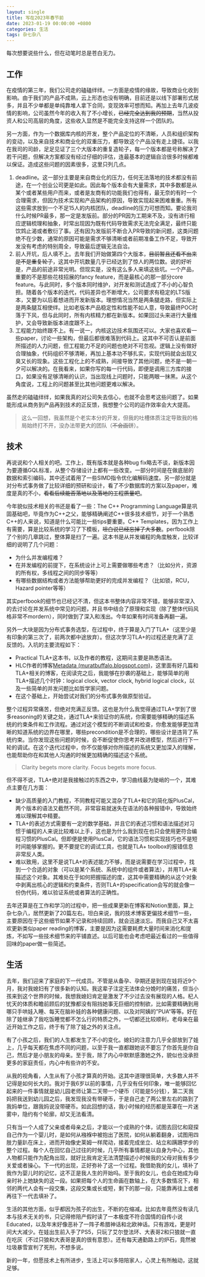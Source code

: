 ```yaml
---
layout: single
title: 写在2023年春节前
date: 2023-01-19 00:00:00 +0800
categories: 生活
tags: 杂七杂八
---
```


每次想要说些什么，但在动笔时总是苍白无力。

## 工作

在疫情的第三年，我们公司走的磕磕绊绊。一方面是疫情的缘故，导致商业化收到影响。由于我们的产品不成熟，云上形态也没有明确，目前还是以线下部署形式居多，并且不少单都是单纯靠堆人拿下合同，变现效率可想而知。再加上去年几波疫情的影响，公司虽然今年的收入有了不小增长，~~已经完全达到我的预期~~，当然从投资人和公司高层的角度，这些收入显然是不能完全支持这样一个团队的。

另一方面，作为一个数据库内核的开发，整个产品定位的不清晰，人员和组织架构的变动，以及来自技术和商业化的双重压力，都导致这个产品没有走上捷径。以我在我司的司龄，足足见证了三个大版本的重复造轮子，每一个版本都是号称解决了若干问题，但解决方案都没有经过仔细的评估，连最基本的逻辑自洽很多时候都难以保证。造成这些问题的因素很多，这里只列几点。

1. deadline。这一部分主要是来自商业化的压力，任何无法落地的技术都没有前途，在一个创业公司更是如此。因此每个版本会有大量需求，其中多数都是从某个或者某些用户而来，或者是友商有的功能我们也得有，最无奈的有时一个合理需求，但因为技术实现和产品架构的原因，导致实现起来困难重重。所有这些需求放到一个不足15人的内核团队，deadline的压力可想而知。要论我司什么时候PR最多，那一定是发版前。部分的PR因为工期来不及，没有进行相应逻辑梳理和抽象，时常出现因为既有代码导致需求无法完全满足，最终只能饮鸩止渴或者敷衍了事。还有因为发版前不断合入PR导致的新问题，这类问题绝不在少数，通常的原因可能是需求不够清晰或者前期准备工作不足，导致开发没有考虑的特别周全，导致最后逻辑无法自洽。
2. 前人开坑，后人填不上。去年我们开始做第四个大版本，~~目前暂且还看不出来是不是重复轮子~~，这其中开坑数量几乎已经达到了惊人的两位数。说的好听是，产品的前途非常光明。但现实是，没有这么多人来填这些坑。一个产品，重要的不是那些花枝招展的fancy feature，而是最核心的那一部分core feature。与此同时，多个版本同时维护，对开发和测试造成了不小的心智负担。随着各个版本的迭代，代码差异也不断增大，公司要求有稳定的LTS版本，又要为以后着想进而开发新版本。理想情况当然是两条腿走路，但实际上是两条腿互相使绊。比如老版本产品稳定性和性能不如人意，导致最终POC时落于下风，但与此同时，所有内核精力都在新版本。如果回过头来进行大量维护，又会导致新版本进度跟不上。
3. 工程能力始终跟不上。有一说一，内核这边技术氛围还可以。大家也喜欢看一些paper，讨论一些架构，但最后都很难落到代码上。这其中不可否认是前面所描述的人力问题，但工程能力不足的问题也绝对不可忽视。逻辑上没有做好合理抽象，代码组织不够清晰，再加上基本功不够扎实，实现代码就会出现又臭又长的现象。这些工程化上的不成熟，间接导致了其他问题，绝不是一朝一夕可以解决的。在我看来，如果你写的每一行代码，即便是调用三方库的接口，如果没有足够清晰的认识，当出现线上问题时，只能两眼一抹黑。从这个角度说，工程上的问题甚至比其他问题更难以解决。

虽然走的磕磕绊绊，如果我真的对公司失去信心，也就不会思考这些问题了。如果能形成从商务到产品再到技术的正反馈，我想整个公司的运作效率会大大提高。

> 这么一回想，我虽然是个老实本分的开发，但我的吐槽体质注定导致我的格局始终打不开，没办法带更大的团队（~~不会画饼~~）。
>

## 技术

再说说和个人相关的吧。工作上，既有版本就是各种bug fix略去不谈，新版本因为要遵循GQL标准，从整个存储设计上都有一些改变。一部分时间是在做底层的数据和索引编码，其中还试着用了一些SIMD指令优化编解码速度。另一部分就是对分布式事务做了比较详细的预研和设计，看了不少数据库的方案以及paper，难度是真的不小，~~看看后续能否落地以及落地的工程质量吧~~。

今年貌似技术相关的书还是看了一些：The C++ Programming Language算是巩固基础吧，毕竟作为C++之父，能够精确阐述C++很多技术细节，对于一个熟悉C++的人来说，知道是什么可能比一些tips要重要。C++ Templates，因为工作上有需要，算是比较系统的学习了下模板，~~坦白说已经忘掉了大多数~~。perfbook除了个别的几章跳过，整体算是扫了一遍。这本书是从并发编程的角度触发，比较详细的说明了几个问题：

- 为什么并发编程难？
- 在并发编程的前提下，在系统设计上可上需要做哪些考虑？（比如分片，资源的所有权，多线程之间的同步等等）
- 有哪些数据结构或者方法能够帮助更好的完成并发编程？（比如锁，RCU，Hazard pointer等等）

其实perfbook的细节也已经记不清，但这本书整体内容非常不错，能够非常深入的去讨论在并发系统中常见的问题，并且书中结合了原理和实现（除了整体代码风格非常不mordern），同时做到了深入和浅出。今年如果有时间准备再翻一遍。

另外一大块是因为分布式事务选型，在过程中，终于算是入门了TLA+（这至少是有印象的第三次了，前两次都中途放弃）。但这次学习TLA+的过程还是充满了正反馈的。入坑的主要流程如下：

- Practical TLA+这本书，以及作者的教程，这期间主要是熟悉语法。
- HLC作者的博客[Metadata (muratbuffalo.blogspot.com)](http://muratbuffalo.blogspot.com/)，这里面有好几篇和TLA+相关的博客，在阅读完之后，我能够在抄袭的基础上，能够简单的用TLA+描述几个时钟：logical clock, vector clock, hybrid logical clock，以及一些简单的并发问题比如哲学家问题。
- 在这个基础上，开始尝试对我们的分布式事务做原型验证。

整个过程异常痛苦，但绝对充满正反馈。这也是为什么我觉得通过TLA+学到了很多reasoning的关键之处，通过TLA+来验证你的系统，你需要能够精确的描述系统的约束条件和工作流程。通过对这个模型的不断调试和检查，你愈发能够更加清晰的知道系统的边界在哪里，哪些precondition是不合理的，哪些设计是违背了系统约束。当你发现这些问题的时候，会不断促使你思考并改进模型，然后进行下一轮的调试。在这个迭代过程中，你不仅能够对你所描述的系统又更加深入的理解，也能帮助你在和其他人沟通的时候更加精确的描述这个系统。

> Clarity begets more clarity. Focus begets more focus.
>

但不得不说，TLA+绝对是我接触过的东西之中，学习曲线最为陡峭的一个，其难点主要在几方面：

- 缺少高质量的入门教程，不同教程可能又混杂了TLA+和它的简化版PlusCal，两个版本的语法又截然不同，非常容易就迷失在语法的各种报错中，导致始终难以理解其中精要。
- TLA+的表述方式需要有一定的数学基础，并且它的表述习惯和语法描述对习惯于编程的人来说比较难以上手，这也是为什么我到现在也只会使用更符合编程习惯的PlusCal。但即便是使用PlusCal，它的语法习惯和实现技巧也不是短时间能够掌握的。更不要提它的调试工具，也就是TLA+ toolbox的报错信息非常反人类。
- 难以致用，这里不是说TLA+的表述能力不够，而是说需要在学习过程中，找到一个合适的对象（可以是某个系统、系统中的组件或者算法），并用TLA+来描述这个对象。其难处在于如何把握描述的度，这其中需要精确的从这个对象中剥离出核心的逻辑和约束条件，否则TLA+的specification会写的就会像一份伪代码，难以验证系统或者算法的正确性。

去年还算是在工作和学习的过程中，把一些成果更新在博客和Notion里面，算上杂七杂八，居然更新了20篇左右。坦白来说，我的技术博客更偏技术细节一些，主要原因在于这些细节如果不记录和持续回顾，就会迅速淡忘。而我自己又不太喜欢更新类似paper reading的博客，主要是因为这需要耗费大量时间来消化和提炼，不如写一些技术细节来的平铺直述。以后可能也会考虑吧最近看过的一些值得回味的paper做一些简述。

## 生活

去年，我们迎来了家庭的下一代成员。不管是从备孕、孕期还是到现在娃将近9个月，我对我媳妇有了很多新的认知。我这辈子注定无法体会分娩时的痛苦，但当小孩来到这个世界的时候，我想我媳妇肯定是激发了不少过去没有展现的人格。杞人忧天的体质和瞻前顾后的犹豫都没有阻挡她事无巨细的控制欲，比如需要精确到用哪只手哄娃入睡、每天在脑补娃的各种健康问题、以及对阿姨的”PUA“等等。好在除了娃继承了我吃饭睡觉都不怎么行的特质之外，一切都还比较顺利，老母亲在最近开始工作之后，终于有了除了娃之外的关注点。

有了小孩之后，我们的人生都发生了不小的变化。媳妇的注意力几乎全部放到了娃上，几乎每天都在焦虑不同的问题，以至于我一直都跟她说不要忘了你首先是你自己，然后才是小朋友的母亲。至于我，除了内心中默默感激她之外，貌似也没承担更多的家庭责任，内心中有些许的不安。

从我的视角看，人生从有了小孩才算真的开始。这其中道理很简单，大多数人并不记得是如何长大的。我对于我6岁以前的事情，几乎没有任何印象，唯一能够回忆起来的一件事情就是幼儿园老师让第二天带一个硬币（可能是5分钱），第二天我妈把我送到幼儿园之后，我发现我没有带硬币，于是自己走了两公里左右的路到了我妈单位，跟我妈说没带硬币。如此回想的话，我小时候的经历都是笼罩在一片迷雾中，隐约有个轮廓，却又无法看清。

只有当一个人成了父亲或者母亲之后，才能以一个成熟的个体，试图去回忆和窥探自己作为一个婴儿时，是如何从襁褓中被抱出了医院，如何从躺着翻身，试图用四肢力量趴在床上，进而开始像史莱姆一样爬动，接着完成坐立、站立和蹒跚学步的整个过程。每个人在回忆自己过往的时候，几乎所有事情都是以自身为中心，其他人物都只能作为配角出现，就好比我肯定无法清楚描述小时候我的父母对我有多少关爱或者操心。下一代的出现，正好弥补了这一个过程。我借助我的女儿，填补了我作为婴儿时的记忆，这不正是我人生的开始吗。至于我的女儿，也会在她成为母亲时补上她缺失的这一段。如果把每个人的生命画在数轴上，在大多数情况下，相邻的两代人会有一段交集，这段交集或长或短，剩下的那一段，只能靠再往上或者再往下一代去填补了。

生活的其他方面，似乎都因为孩子的出生，不断的在缩减。比如去年竟然没有读几本与技术无关的书，只记得修陪产假时读了一本极度不符合国情的自传小说Educated，以及年末好像恶补了一阵子希腊神话和北欧神话。只有游戏，更是时间大大减少。在娃出生前入手了PS5，只玩了艾尔登法环、大表哥2和只狼就一直在吃灰（不过只狼和大表哥是真的很有意思）。还有每天通勤路上的炉石，竟然被垃圾暴雪宣判了死刑，不想多说。

新的一年，但愿技术上有所进步，生活上可以多陪陪家人，心灵上有所触动，这就足够。
